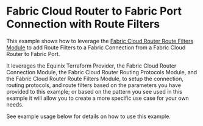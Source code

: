 # Fabric Cloud Router to Fabric Port Connection with Route Filters

This example shows how to leverage the [Fabric Cloud Router Route Filters Module](https://registry.terraform.io/modules/equinix/fabric/equinix/latest/submodules/cloud-router-route-filters)
to add Route Filters to a Fabric Connection from a Fabric Cloud Router to Fabric Port.

It leverages the Equinix Terraform Provider, the Fabric Cloud Router Connection
Module, the Fabric Cloud Router Routing Protocols Module, and the Fabric Cloud Router Route Filters Module,
to setup the connection, routing protocols, and route filters based on the parameters you have
provided to this example; or based on the pattern you see used in this example it will allow
you to create a more specific use case for your own needs.

See example usage below for details on how to use this example.
